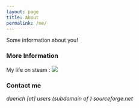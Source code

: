 ```yaml
---
layout: page
title: About
permalink: /me/
---
```


Some information about you!

### More Information

My life on steam : [<img src="http://steamsignature.com/status/default/76561198122078540.png">](https://steamcommunity.com/id/daerich)

### Contact me

_daerich [at] users (subdomain of ) sourceforge.net_